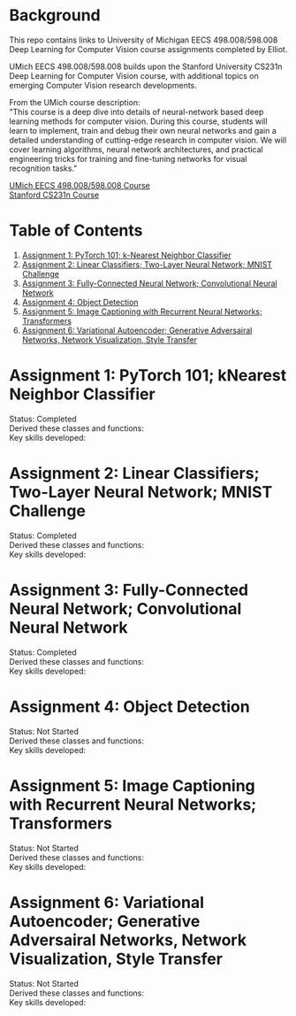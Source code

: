 # Background
This repo contains links to University of Michigan EECS 498.008/598.008 Deep Learning for 
Computer Vision course assignments completed by Elliot.

UMich EECS 498.008/598.008 builds upon the Stanford University CS231n Deep Learning for Computer Vision course,
with additional topics on emerging Computer Vision research developments. 

From the UMich course description:  
"This course is a deep dive into details of neural-network based deep learning methods for computer vision. 
During this course, students will learn to implement, train and debug their own neural networks and gain a 
detailed understanding of cutting-edge research in computer vision. We will cover learning algorithms, 
neural network architectures, and practical engineering tricks for training and fine-tuning networks for visual recognition tasks."  

[UMich EECS 498.008/598.008 Course](https://web.eecs.umich.edu/~justincj/teaching/eecs498/WI2022/syllabus.html)  
[ Stanford CS231n Course](https://cs231n.github.io/)


# Table of Contents
1. [Assignment 1: PyTorch 101; k-Nearest Neighbor Classifier](#assignment-1-pytorch-101-knearest-neighbor-classifier)
2. [Assignment 2: Linear Classifiers; Two-Layer Neural Network; MNIST Challenge](#assignment-2-linear-classifiers-two-layer-neural-network-mnist-challenge)
3. [Assignment 3: Fully-Connected Neural Network; Convolutional Neural Network](#assignment-3-fully-connected-neural-network-convolutional-neural-network)
4. [Assignment 4: Object Detection](#assignment-4-object-detection)
5. [Assignment 5: Image Captioning with Recurrent Neural Networks; Transformers](#assignment-5-image-captioning-with-recurrent-neural-networks-transformers)
6. [Assignment 6: Variational Autoencoder; Generative Adversairal Networks, Network Visualization, Style Transfer](#assignment-6-variational-autoencoder-generative-adversairal-networks-network-visualization-style-transfer)

# Assignment 1: PyTorch 101; kNearest Neighbor Classifier 
Status: Completed  
Derived these classes and functions:  
Key skills developed:  

# Assignment 2: Linear Classifiers; Two-Layer Neural Network; MNIST Challenge 
Status: Completed  
Derived these classes and functions:  
Key skills developed:  

# Assignment 3: Fully-Connected Neural Network; Convolutional Neural Network 
Status: Completed  
Derived these classes and functions:  
Key skills developed:  

# Assignment 4: Object Detection 
Status: Not Started  
Derived these classes and functions:  
Key skills developed:  

# Assignment 5: Image Captioning with Recurrent Neural Networks; Transformers 
Status: Not Started  
Derived these classes and functions:  
Key skills developed:  

# Assignment 6: Variational Autoencoder; Generative Adversairal Networks, Network Visualization, Style Transfer 
Status: Not Started  
Derived these classes and functions:  
Key skills developed:  



